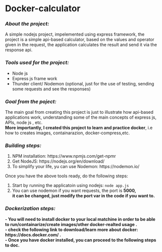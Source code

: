 # Docker-calculator
<h3><em>About the project:</em> </h3> 
<p> A simple nodejs project, impelemented using express framework, the project is a simple api-based calculator, based on the  
    values and operator given in the request, the application calculates the result and send it via the response api.<br>
    </p>


<h3><em>Tools used for the project:</em> </h3>

<ul>
  <li>Node js</li>
  <li>Express js frame work</li>
  <li>Thunder client/ Nodemon (optional, just for the use of testing, sending some requests and see the responses)</li>
</ul>

<h3><em>Goal from the poject:</em> </h3>
<p>The main goal from creating this project is just to illustrate how api-based applications work, understanding some of the main 
    concepts of express js, APIs, node js , etc.<br>
    <strong>More importantly, I created this project to learn and practice docker</strong>, i.e  how to creates images, containarazion,
    docker-compress,etc.
</p>

<h3><em> Building steps:</em> </h3>
<ol>
  <li>NPM installation: https://www.npmjs.com/get-npmr</lh>
  <li>Get NodeJS: https://nodejs.org/en/download/</li>
  <li>To simplify your life, yu can use Nodemon: https://nodemon.io/</li>  
 </ol>
 <p>Once you have the above tools ready, do the following steps:</p>  
    <ol>
        <li>Start by running the applicatoin using nodejs: <code>node app.js</code></li>
        <li>You can use nodemon if you want requests, the port is <strong> 5000<strong>, <br>it can be changed, just modify the port var in the code if you want to.</li>
</ol>
            
<h3><em> Dockerization steps:</em> </h3>            
     - You will need to install docker to your local matchine in order to be able to run/containarize/create images/other docker-realted usage .<br>
     - check the following link to download/learn more about docker: https://docs.docker.com/ .<br> 
     - Once you have docker installed, you can proceed to the following steps to doc.
            

            
            
            

